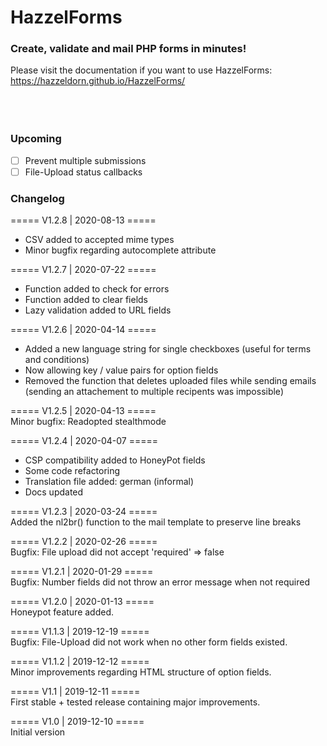 # HazzelForms
### Create, validate and mail PHP forms in minutes!

Please visit the documentation if you want to use HazzelForms:<br/>
https://hazzeldorn.github.io/HazzelForms/
<br/><br/><br/><br/>


### Upcoming

- [ ] Prevent multiple submissions
- [ ] File-Upload status callbacks

### Changelog
===== V1.2.8 | 2020-08-13 ===== <br/>
* CSV added to accepted mime types
* Minor bugfix regarding autocomplete attribute

===== V1.2.7 | 2020-07-22 ===== <br/>
* Function added to check for errors
* Function added to clear fields
* Lazy validation added to URL fields

===== V1.2.6 | 2020-04-14 ===== <br/>
* Added a new language string for single checkboxes (useful for terms and conditions)
* Now allowing key / value pairs for option fields
* Removed the function that deletes uploaded files while sending emails (sending an attachement to multiple recipents was impossible)

===== V1.2.5 | 2020-04-13 ===== <br/>
Minor bugfix: Readopted stealthmode

===== V1.2.4 | 2020-04-07 ===== <br/>
* CSP compatibility added to HoneyPot fields
* Some code refactoring
* Translation file added: german (informal)
* Docs updated

===== V1.2.3 | 2020-03-24 ===== <br/>
Added the nl2br() function to the mail template to preserve line breaks

===== V1.2.2 | 2020-02-26 ===== <br/>
Bugfix: File upload did not accept 'required' => false

===== V1.2.1 | 2020-01-29 ===== <br/>
Bugfix: Number fields did not throw an error message when not required

===== V1.2.0 |  2020-01-13 ===== <br/>
Honeypot feature added.

===== V1.1.3 |  2019-12-19 ===== <br/>
Bugfix: File-Upload did not work when no other form fields existed.

===== V1.1.2 |  2019-12-12 ===== <br/>
Minor improvements regarding HTML structure of option fields.

===== V1.1 |  2019-12-11 ===== <br/>
First stable + tested release containing major improvements.

===== V1.0 |  2019-12-10 ===== <br/>
Initial version
